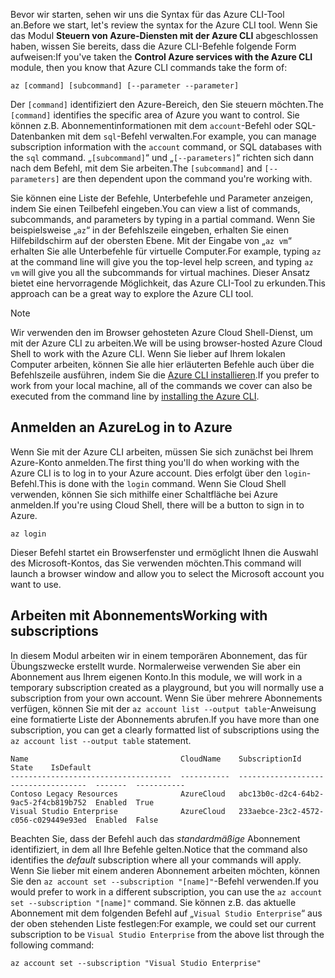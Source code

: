 <span data-ttu-id="b745e-101">Bevor wir starten, sehen wir uns die Syntax für das Azure CLI-Tool an.</span><span class="sxs-lookup"><span data-stu-id="b745e-101">Before we start, let's review the syntax for the Azure CLI tool.</span></span> <span data-ttu-id="b745e-102">Wenn Sie das Modul **Steuern von Azure-Diensten mit der Azure CLI** abgeschlossen haben, wissen Sie bereits, dass die Azure CLI-Befehle folgende Form aufweisen:</span><span class="sxs-lookup"><span data-stu-id="b745e-102">If you've taken the **Control Azure services with the Azure CLI** module, then you know that Azure CLI commands take the form of:</span></span>

```azurecli
az [command] [subcommand] [--parameter --parameter]
```

<span data-ttu-id="b745e-103">Der `[command]` identifiziert den Azure-Bereich, den Sie steuern möchten.</span><span class="sxs-lookup"><span data-stu-id="b745e-103">The `[command]` identifies the specific area of Azure you want to control.</span></span> <span data-ttu-id="b745e-104">Sie können z.B. Abonnementinformationen mit dem `account`-Befehl oder SQL-Datenbanken mit dem `sql`-Befehl verwalten.</span><span class="sxs-lookup"><span data-stu-id="b745e-104">For example, you can manage subscription information with the `account` command, or SQL databases with the `sql` command.</span></span> <span data-ttu-id="b745e-105">„`[subcommand]`“ und „`[--parameters]`“ richten sich dann nach dem Befehl, mit dem Sie arbeiten.</span><span class="sxs-lookup"><span data-stu-id="b745e-105">The `[subcommand]` and `[--parameters]` are then dependent upon the command you're working with.</span></span> 

<span data-ttu-id="b745e-106">Sie können eine Liste der Befehle, Unterbefehle und Parameter anzeigen, indem Sie einen Teilbefehl eingeben.</span><span class="sxs-lookup"><span data-stu-id="b745e-106">You can view a list of commands, subcommands, and parameters by typing in a partial command.</span></span> <span data-ttu-id="b745e-107">Wenn Sie beispielsweise „`az`“ in der Befehlszeile eingeben, erhalten Sie einen Hilfebildschirm auf der obersten Ebene. Mit der Eingabe von „`az vm`“ erhalten Sie alle Unterbefehle für virtuelle Computer.</span><span class="sxs-lookup"><span data-stu-id="b745e-107">For example, typing `az` at the command line will give you the top-level help screen, and typing `az vm` will give you all the subcommands for virtual machines.</span></span> <span data-ttu-id="b745e-108">Dieser Ansatz bietet eine hervorragende Möglichkeit, das Azure CLI-Tool zu erkunden.</span><span class="sxs-lookup"><span data-stu-id="b745e-108">This approach can be a great way to explore the Azure CLI tool.</span></span>

> [!NOTE]
> <span data-ttu-id="b745e-109">Wir verwenden den im Browser gehosteten Azure Cloud Shell-Dienst, um mit der Azure CLI zu arbeiten.</span><span class="sxs-lookup"><span data-stu-id="b745e-109">We will be using browser-hosted Azure Cloud Shell to work with the Azure CLI.</span></span> <span data-ttu-id="b745e-110">Wenn Sie lieber auf Ihrem lokalen Computer arbeiten, können Sie alle hier erläuterten Befehle auch über die Befehlszeile ausführen, indem Sie die [Azure CLI installieren](https://docs.microsoft.com/cli/azure/install-azure-cli?view=azure-cli-latest).</span><span class="sxs-lookup"><span data-stu-id="b745e-110">If you prefer to work from your local machine, all of the commands we cover can also be executed from the command line by [installing the Azure CLI](https://docs.microsoft.com/cli/azure/install-azure-cli?view=azure-cli-latest).</span></span>

## <a name="log-in-to-azure"></a><span data-ttu-id="b745e-111">Anmelden an Azure</span><span class="sxs-lookup"><span data-stu-id="b745e-111">Log in to Azure</span></span>

<span data-ttu-id="b745e-112">Wenn Sie mit der Azure CLI arbeiten, müssen Sie sich zunächst bei Ihrem Azure-Konto anmelden.</span><span class="sxs-lookup"><span data-stu-id="b745e-112">The first thing you'll do when working with the Azure CLI is to log in to your Azure account.</span></span> <span data-ttu-id="b745e-113">Dies erfolgt über den `login`-Befehl.</span><span class="sxs-lookup"><span data-stu-id="b745e-113">This is done with the `login` command.</span></span> <span data-ttu-id="b745e-114">Wenn Sie Cloud Shell verwenden, können Sie sich mithilfe einer Schaltfläche bei Azure anmelden.</span><span class="sxs-lookup"><span data-stu-id="b745e-114">If you're using Cloud Shell, there will be a button to sign in to Azure.</span></span>

```azurecli
az login
```

<span data-ttu-id="b745e-115">Dieser Befehl startet ein Browserfenster und ermöglicht Ihnen die Auswahl des Microsoft-Kontos, das Sie verwenden möchten.</span><span class="sxs-lookup"><span data-stu-id="b745e-115">This command will launch a browser window and allow you to select the Microsoft account you want to use.</span></span>

## <a name="working-with-subscriptions"></a><span data-ttu-id="b745e-116">Arbeiten mit Abonnements</span><span class="sxs-lookup"><span data-stu-id="b745e-116">Working with subscriptions</span></span>

<span data-ttu-id="b745e-117">In diesem Modul arbeiten wir in einem temporären Abonnement, das für Übungszwecke erstellt wurde. Normalerweise verwenden Sie aber ein Abonnement aus Ihrem eigenen Konto.</span><span class="sxs-lookup"><span data-stu-id="b745e-117">In this module, we will work in a temporary subscription created as a playground, but you will normally use a subscription from your own account.</span></span> <span data-ttu-id="b745e-118">Wenn Sie über mehrere Abonnements verfügen, können Sie mit der `az account list --output table`-Anweisung eine formatierte Liste der Abonnements abrufen.</span><span class="sxs-lookup"><span data-stu-id="b745e-118">If you have more than one subscription, you can get a clearly formatted list of subscriptions using the `az account list --output table` statement.</span></span>

```
Name                                  CloudName    SubscriptionId                        State    IsDefault
------------------------------------  -----------  ------------------------------------  -------  -----------
Contoso Legacy Resources              AzureCloud   abc13b0c-d2c4-64b2-9ac5-2f4cb819b752  Enabled  True
Visual Studio Enterprise              AzureCloud   233aebce-23c2-4572-c056-c029449e93ed  Enabled  False
```

<span data-ttu-id="b745e-119">Beachten Sie, dass der Befehl auch das _standardmäßige_ Abonnement identifiziert, in dem all Ihre Befehle gelten.</span><span class="sxs-lookup"><span data-stu-id="b745e-119">Notice that the command also identifies the _default_ subscription where all your commands will apply.</span></span> <span data-ttu-id="b745e-120">Wenn Sie lieber mit einem anderen Abonnement arbeiten möchten, können Sie den `az account set --subscription "[name]"`-Befehl verwenden.</span><span class="sxs-lookup"><span data-stu-id="b745e-120">If you would prefer to work in a different subscription, you can use the `az account set --subscription "[name]"` command.</span></span> <span data-ttu-id="b745e-121">Sie können z.B. das aktuelle Abonnement mit dem folgenden Befehl auf „`Visual Studio Enterprise`“ aus der oben stehenden Liste festlegen:</span><span class="sxs-lookup"><span data-stu-id="b745e-121">For example, we could set our current subscription to be `Visual Studio Enterprise` from the above list through the following command:</span></span>

```azurecli
az account set --subscription "Visual Studio Enterprise"
```